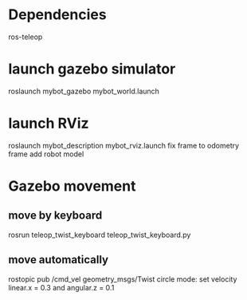 # Dependencies
 ros-teleop

# launch gazebo simulator
 roslaunch mybot_gazebo mybot_world.launch
# launch RViz 
 roslaunch mybot_description mybot_rviz.launch
 fix frame to odometry frame
 add robot model
# Gazebo movement
## move by keyboard
 rosrun teleop_twist_keyboard teleop_twist_keyboard.py
## move automatically 
 rostopic pub /cmd_vel geometry_msgs/Twist
 circle mode: set velocity linear.x = 0.3 and angular.z = 0.1
